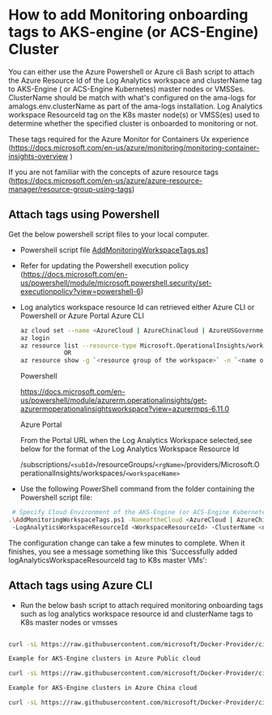 # How to add Monitoring onboarding tags to AKS-engine (or ACS-Engine) Cluster
You can either use the Azure Powershell or Azure cli Bash script to attach the Azure Resource Id of the Log Analytics workspace and clusterName tag to AKS-Engine ( or ACS-Engine Kubernetes) master nodes or VMSSes.
ClusterName should be match with what's configured on the ama-logs for amalogs.env.clusterName as part of the ama-logs installation.
Log Analytics workspace ResourceId tag on the K8s master node(s) or VMSS(es) used to determine whether the specified cluster is onboarded to monitoring or not.

These  tags required for the Azure Monitor for Containers Ux experience (https://docs.microsoft.com/en-us/azure/monitoring/monitoring-container-insights-overview )

If you are not familiar with the concepts of azure resource tags (https://docs.microsoft.com/en-us/azure/azure-resource-manager/resource-group-using-tags)

## Attach tags using Powershell

Get the below powershell script files to your local computer.
   - Powershell script file [AddMonitoringWorkspaceTags.ps1](https://raw.githubusercontent.com/microsoft/Docker-Provider/ci_prod/scripts/onboarding/aksengine/kubernetes/AddMonitoringWorkspaceTags.ps1)
   - Refer for updating the Powershell execution policy (https://docs.microsoft.com/en-us/powershell/module/microsoft.powershell.security/set-executionpolicy?view=powershell-6)
   - Log analytics workspace resource Id can retrieved either Azure CLI or Powershell or Azure Portal
      Azure CLI

      ``` sh
      az cloud set --name <AzureCloud | AzureChinaCloud | AzureUSGovernment>
      az login
      az resource list --resource-type Microsoft.OperationalInsights/workspaces
                  OR
      az resource show -g `<resource group of the workspace>` -n `<name of the workspace>` --resource-type Microsoft.OperationalInsights/workspaces
      ```
      Powershell

      https://docs.microsoft.com/en-us/powershell/module/azurerm.operationalinsights/get-azurermoperationalinsightsworkspace?view=azurermps-6.11.0

     Azure Portal

     From the Portal URL when the Log Analytics Workspace selected,see below for the format of the Log Analytics Workspace Resource Id

     /subscriptions/`<subId>`/resourceGroups/`<rgName>`/providers/Microsoft.OperationalInsights/workspaces/`<workspaceName>`


- Use the following PowerShell command from the folder containing the Powershell script file:

``` sh
 # Specify Cloud Environment of the AKS-Engine (or ACS-Engine Kubernetes) cluster.
.\AddMonitoringWorkspaceTags.ps1 -NameoftheCloud <AzureCloud | AzureChinaCloud> -SubscriptionId <Cluster SubscriptionId> -ResourceGroupName <Cluster ResourceGroup>
 -LogAnalyticsWorkspaceResourceId <WorkspaceResourceId> -ClusterName <name of the cluster>

```

The configuration change can take a few minutes to complete. When it finishes, you see a message something like this 'Successfully added logAnalyticsWorkspaceResourceId tag to K8s master VMs':

## Attach tags using Azure CLI

- Run the below bash script to attach required monitoring onboarding tags such as log analytics workspace resource id and clusterName tags to K8s master nodes or vmsses

``` sh

curl -sL https://raw.githubusercontent.com/microsoft/Docker-Provider/ci_prod/scripts/onboarding/aksengine/kubernetes/AddMonitoringOnboardingTags.sh | bash -s <nameoftheCloud> <subscriptionId> <clusterResourceGroup> <logAnalyticsWorkspaceResourceId> <clusterName>

Example for AKS-Engine clusters in Azure Public cloud

curl -sL https://raw.githubusercontent.com/microsoft/Docker-Provider/ci_prod/scripts/onboarding/aksengine/kubernetes/AddMonitoringOnboardingTags.sh | bash -s "AzureCloud" "00000000-0000-0000-0000-000000000000"  "my-aks-engine-cluster-rg"  "/subscriptions/<SubscriptionId>/resourceGroups/workspaceRg/providers/Microsoft.OperationalInsights/workspaces/workspaceName" "my-aks-engine-cluster"

Example for AKS-Engine clusters in Azure China cloud

curl -sL https://raw.githubusercontent.com/microsoft/Docker-Provider/ci_prod/scripts/onboarding/aksengine/kubernetes/AddMonitoringOnboardingTags.sh | bash -s "AzureChinaCloud" "00000000-0000-0000-0000-000000000000"  "my-aks-engine-cluster-rg"  "/subscriptions/<SubscriptionId>/resourceGroups/workspaceRg/providers/Microsoft.OperationalInsights/workspaces/workspaceName" "my-aks-engine-cluster"

```

